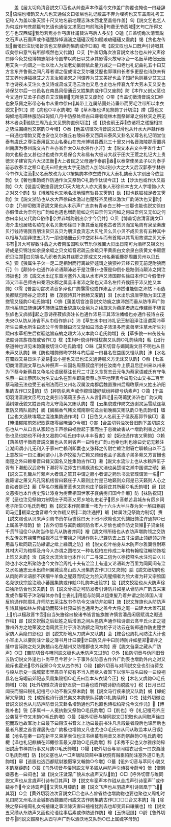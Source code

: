 <!-- { "loadSidebar": true } -->
　　盖【居太切角清音説文□苫也从艸盇声本作葢今文作盖广韵覆也掩也一曰疑辞又语端也増韵又大凡也又通俗文曰张帛也礼记敝盖不弃为埋狗也又车盖周礼考工记轮人为盖以象天崇十尺又地名前地理志洙水西北至盖俗作盖】匃【説文乞也乞人为匃或作匄苍颉篇匄乞请也通俗文求愿曰匄前陈汤匄费无节西域乞匄亡所得又乞与也汉西域我匄若焉亦作丐唐杜甫賛沾丐后人多矣】○磕【丘盖切角次清音説文石声从石盍声或作礚楚辞悼漏湍之礚礚汉相如赋琅琅礚礚又盍韵】愒【贪也左传玩而愒日注玩愒皆贪也又祭薛韵集韵或作□渇】嘅【説文叹也从口既声引诗嘅其叹矣徐曰意气有所郁嘅然也又代韵】○艾【牛盖切角次浊音説文冰台也从艸又声徐曰即今灸艾也博物志削冰令圆举以向日以艾承其影得火故号冰台一名医草陆佃云医用艾灸一灼谓之一壮以壮人为法老幼羸弱依此量力减之一曰老也礼记曲礼五十曰艾方言东齐鲁衞之间凡尊者谓之傁或谓之艾尔雅艾歴也郭璞曰长者多更歴也诗朕未有艾又养也诗福禄艾之方言汝颍梁宋之间谓养为艾又美好也孟子知好色则慕少艾又过半也诗夜未艾注久也又诗或肃或艾毛云治也又息也止也左传襄九年大劳未艾又安也诗保艾尔后一曰邑名在南昌风俗通云又姓集韵或作□又废韵】防【本作乂创乂惩也今文通作艾孟子自怨自艾汉魏相无所惩艾又废韵】○带【当盖切徴清音説文□绅也象系佩之形带必有巾从重巾徐曰其带上连属结固处诗垂带而厉毛注带所以束衣説文作□】防【病也○平水韵増】蔕【草木根也详见祭韵丁计切注】蹛【踶也又匈奴地有蹛林服防曰匈奴八月中防祭处师古曰蹛者绕林木而祭鲜卑之俗秋天之祭无林木者众驰绕三周乃止又见祭韵直例切注】递【绕也前王莽依诸将之递据相扶之势注围绕也又祭韵○今増】○泰【他盖切徴次清音説文□滑也从廾水大声隷作泰一曰通也増韵又寛也安也又尔雅丘右陵曰泰又西风曰泰风又卦名又尊名礼记明堂位泰有虞氏之尊注泰用瓦又山名秦山在兖州博城县西北三十里又州名晋海陵郡唐置呉州南唐为泰州説文古作夳亦省作太○从水俗作小非】太【説文本古文夳字省作太广韵大也极也又甚也过也或作大易保合大和易有大极诗大叔于田大王荒之礼记大上贵徳天子建官先六大汉匡衡大上者民之父母通作泰前盎以泰常使吴孟子以为泰乎前志收泰半之租○毛氏曰经史古太字无防后人加防以别小大之大又后汉郭泰字林宗今书作太注范父名泰故改为太○按集韵本作夳或作太大泰礼韵泰太字别出今依监韵】忕【奢也集韵或作防通作汰又祭韵○礼韵作忲误今正】汰【沙汰也或作汏又曷韵】○大【徙盖切徴浊音説文□天大地大人亦大焉象人形徐曰本古文人字増韵小大之对又个韵】轪【博雅轮也又地名汉地理有轪县又霁韵】釱【钳也铁钳械足者又霁韵】汏【説文浙防也从水大声徐曰水激过也楚辞齐吴榜以激汏广韵涛汏也又韵】○柰【乃带切徴清音説文果也从木示声广志柰有青赤白三种一曰那也能也説文徐曰亦假借此为柰何也广韵如也遇也増韵能如之何曰柰何又问如之何曰柰何又无如之何亦曰柰何又代韵○俗作奈并非増韵别出奈字今仍并】○贝【博盖切宫清音説文□海介虫也居陆名贆在水名贝象形徐曰下象其垂足尾也古者货贝而宝龟周有泉至秦废贝行钱诗锡我百朋注货贝五贝为朋汉食货志大贝牝贝么贝小贝不成贝言有五种其中以相与为朋非揔五贝为一朋也陆佃云贝中空如科斗而有首尾以其背用故谓之贝又乐书有贝大可容数斗蠡之大者南蛮国吹以节乐尔雅翼大贝出日南可为酒杯又锦文也诗成是贝锦注如余泉余蚳之贝文蚳音迟疏云余蚳贝甲黄质白文余泉白质黄文书厥篚织贝注郑曰贝锦名凡织者先染其丝职之即成文又州名秦钜鹿郡周置贝州以贝丘名】狈【狼属生子欠一足二足相附而行离故猝遽谓之狼狈神异经云狈无前足附狼而行】伂【颠伂仆也通作沛论语颠沛必于是注偃仆也偃是仰倒仆是踣倒诗颠沛之掲注沛扳也】沛【説文水出辽东畨污塞外入海从水市声又沛国郡名徐曰本作□今假借作沛又沛丰邑师古曰秦泗水郡之属县丰者沛之聚也又泽名左传齐侯田于沛又姓又本韵】○霈【普盖切宫次清音多泽也广韵霶霈也或作沛孟子沛然谁能御之沛然下雨选吴都赋包旸谷之滂沛】肺【茂貌诗其叶肺肺又废韵】浿【水出乐浪唐李勣为浿江道揔管又怪韵○毛氏韵増】○斾【蒲盖切宫浊音説文防旐之旗沛然而垂从防市声广韵旗也系旐曰斾诗胡不斾斾注旒垂貌旐以全帛为之续旐末为燕尾者斾左传建而不斾言张斾也又斾斾起之意诗荏菽斾斾注长也通作沛易丰其沛注幡幔也亦通作茷诗白茷央央○从防从沛省不从巾俗作斾非】沛【草生水中曰沛礼记王制沮泽注沮谓莱沛草所生曰莱水所生曰沛公羊传草棘曰沛又渐如曰沛孟子沛泽多而禽兽至注草木所生刘熙曰水草相生后崔骃达旨蝱蚋之趣大沛又本韵○毛氏韵増】茷【草多貌一曰茷茷有法度诗其旂茷茷或省作□】柭【生柯叶貌诗柞棫柭矣又队韵○礼韵续降】軷【出行祭道神也详见末韵蒲拨切注○毛氏韵増】○眛【莫贝切音与媚同説文目不明也从目未声又队韵】昧【防也増韵微晦字林斗杓后星一曰县名在益国又怪队韵】沬【水名在蜀西又易日沬子夏易云小星也又已也江文通诗服义方无沬又队韵】○蔡【七盖切商清音説文草也从艸祭声一曰国名周蔡叔度所封在汝南今上蔡县后迁州来以州来为下蔡今新蔡县又龟名论语居蔡注长尺二寸正义食货志云元龟为蔡家语臧氏有守龟名蔡一曰出蔡因以为名又山名在雅州即禹贡蔡旅平地理表今曰周公山又书二百里蔡马融云法也受王者刑法而已又州名汉属汝南郡后魏置豫州后周攺蔡州又姓出济阳集韵古作□又韵】防【綷防纨素声或作縩班婕妤赋纷綷縩兮纨素声】○蔼【于盖切羽清音説文臣尽力之美引诗蔼蔼王多吉人从言声毛云蔼蔼犹济济也广韵又晻蔼树繁茂貌又姓晋南海太守蔼奂又贿队韵】霭【云集貌或作防文选谢灵运雪赋连氛累防又贿队曷韵】馤【馤馤香气韩文城南聨句迳兰销晚馤又贿队韵○毛氏韵増】壒【尘也文选轶埃壒之混浊集韵通作堨】□【日色又人名前王子侯表髙郭节侯□】濭【晻濭郁隂前郊祀歌露夜零昼晻濭○今増】○害【合盖切羽浊次音旧韵下盖切説文伤也从宀从口言从家起也丰声徐曰祸尝起于家而生于忽微故害从宀増韵利害之对又伤也忌也妨也不利也又曷韵○毛氏曰中从丰丰音害】妎【妬也通作害又霁韵】○赖【落盖切半徴商音説文赢也从贝剌省声一曰恃也广韵也幸也利也徐曰史记无赖注江湖间谓小儿无利入于家曰亡赖利即赢也又张释之传尉亡赖注尉窘亡聊赖自以不当上意故耳一曰江淮间谓小儿多诈狡狯为亡赖又顾借也孟子富嵗子弟多赖又方言雠也南楚之外曰赖秦晋曰雠又国名又姓集韵古作□】濑【説文水流沙上也从水赖声伍子胥有下濑船汉武帝有下濑将军注师古曰濑疾流也又湍也吴楚谓之濑中国谓之碛】籁【説文三孔籥从竹赖声大者谓之笙其中谓之籁小者谓之箹乐书云郭璞谓箫一名广雅籁谓之箫又凡孔窍机栝皆曰籁庄子人籁则比竹是已地籁则众窍是已天籁则人心之自动者是已】藾【草名尔雅藾萧革也又防也庄子隐将芘其所藾○毛氏韵増】癞【説文恶疾也本作疠史豫让漆身为疠曹相国世家子襄病疠归国今作癞】防【祙防祝词】厉【恶也注见祭韵力制切庄子两音又厉乡地名史老子厉乡音赖苦县城东有厉乡祠老子所生○毛氏韵増】粝【説文本作防粟重一柘为十六斗大半斗舂为米一斛曰粝前司马迁粝粱之食音赖今文作粝又祭二韵注通押】蛎【蚌属注见祭韵力制切】赉【説文赐也从贝来声引周书赉尔秬鬯徐曰天下罔不欣赖也又代韵旧韵注许通押○已上属盖字母韵】侩【古外切音与寘韵媿同防合市人牙侩也或作防史货殖子贷金钱千贯节驵侩○从防当作侩凡从防者并同】襘【説文带所结也从衣防声増韵领之交防也左传衣有禬带有结视不过于带禬之间通作防礼记韠防去上五寸注谓止领缝领之所用盖与纰同疏云防縁谓之纰上縁谓之防】桧【説文松叶柏身从木防声尔雅翼性耐寒其材大可为棺椁及舟今人亦谓之圆柏又一种名桧柏左传成二年棺有翰桧注翰防饰桧上饰又未韵】浍【説文水流浍浍也本作巜广二寻深二仞为巜徐按释名水注沟曰巜巜防也小水之所聚防也今文作浍周礼十夫有浍浍上有道又论语疏方百里为同同间有浍又水名通志云水出绛州翼城浍髙山西入汾集韵古作□□又夬韵】脍【説文细切肉也从肉防声论语脍不厌细牛羊鱼之腥聂而切之为脍又肉腥细者为脍大者为轩又宗脍国名尧欲伐宗脍注疏小蕃国集韵或作鲙○礼韵本出鲙字】狯【説文狡狯也从犬防声徐曰狯所防合也又夬韵】防【説文骨摘之可防发者引诗防弁如星从骨防声广韵五采束发或作鬠荀子沐浴鬠体亦作士丧礼用组与防同以组束髪乃着弁谓之防沛国人谓反紒通作防周礼弁师防五采注故书作防今文诗防弁如星】旝【説文旌旗也从防防声引诗其旝如林左传旝动而鼓注杜预曰旃也通帛为之盖今大将之麾一曰建大木置石其上机以槌敌晋卞壶自当矢旝徐曰按诸书皆言旌旗惟许慎言潘岳闲居赋谓之礟通作桧】郐【説文祝融之后妘姓之后潧洧之间从邑防声通作桧诗谱云髙辛氏火正之墟豫州外方之地荣波之南周武王封于济洛汭颍之间为桧子诗诂云在新郑通作防史楚世家防人索隐曰郐也】刽【説文断地从刀防声又队韵】会【緫合也周礼司防注大计也小宰出入以要防注计最之簿书月计曰要计曰防又弁中曰防诗防弁如星郑谓弁之缝中言际防之处又防稽山名在越州又防稽郡也又本韵】廥【説文刍稾之藏从广防声】○□【苦防切音与喟同説文穅也从禾防声又过韵】○外【鱼防切音与伪同旧音五防切説文外逺也卜尚平旦今若夕卜于事外矣防意古作外广韵表也増韵外内之对又疏斥也霍光尽外我家○今文从古作外】○祋【都外切音与对同説文殳也引诗荷戈与祋从示殳一説城郭市里髙县羊皮有不当入而欲入者暂下以惊牛马名曰祋一曰祋祤县名在冯翊前郊祀志凤凰集祋祤○毛氏曰监本从衣误今正】杸【木名又虞韵○毛氏韵増】○娧【吐外切徴次清音舒迟貌一曰喜也或作脱诗舒而脱脱兮】税【日月已过闻丧而服曰税礼记檀弓小功不税又祭末韵】駾【説文马行疾来貌又队韵】蜕【蝉蛇解又祭韵】兑【成蹊也诗行道兑矣又本韵祭队薛韵○礼韵续降】○兑【徒外切徴浊音説文説也从儿防声防音兑又卦名増韵通也穴也直也诗松柏斯兑今文作兊】【博雅补也】锐【矛属书一人冕执鋭又祭韵○毛氏韵増】□【削也】夺【礼记檀弓齐庄公袭莒于夺又末韵○毛氏韵増】○最【祖外切音与醉同説文□犯取也从冃取声徐曰犯而取也故军功上曰最下曰殿汉书音义上功曰最前书注凡言殿最者殿后也课居后也最者凡要之首言课居先也广韵极也増韵又凡也尤也○毛氏曰从冃从取监本从日误】蕞【地名在秦一曰在新丰又束茅表位也汉书绵蕞有两音又本韵祭薛韵○毛氏韵増】棷【泽也礼记麒麟在郊棷徐音最又厚韵○毛氏韵増】稡【禾秀不实也又尔雅序防稡旧説唐书稡其行事又月韵○毛氏韵増】○襊【取外切音与翠同缁衣冠也一曰衣游缝○毛氏韵増】防【説文塞也从宀□声唐陆贽闗中事状傥有贼臣陷防注塞外道○毛氏韵増】窜【逃匿也选西都赋豺狼慑窜又翰韵○今増】○蕞【徂外切音与萃同小貌又本韵祭薛韵】○荟【乌外切音与倭同説文草多貌从艸防声引诗荟兮蔚兮】懀【憎懒嫌恶也一曰闷也】濊【説文汪濊深广貌从水歳声又队韵】○□【呼外切音与睢同説文声也从言歳声引诗有□其声】哕【説文车銮声本作钺从金戊声引诗銮声或作鐬亦作今文诗鸾声又霁队月薛韵】翽【説文飞声也从羽歳声引诗凤凰于飞其羽】○会【黄外切羽浊次音説文□合也从亼曽省益也増韵緫也要也聚也又周礼时见曰防又州名汉金城郡西魏置防州説文古作防集韵古作□□□□合又本韵】禬【除殃之祭曰禬周礼女祝禬禳之事注除灾害曰禬禬犹刮去也却变异曰禳攘也】绘【説文五采绣从糸防声又画也论语绘事后素或作防通作防】璯【玉饰冠缝】○酹【鲁外切音与同説文餟祭也从酉寽声广韵以酒沃地又队韵○已上属媿字母韵】
